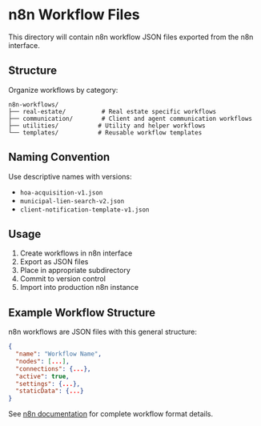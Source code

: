 # n8n Workflow Files

This directory will contain n8n workflow JSON files exported from the n8n interface.

## Structure

Organize workflows by category:

```
n8n-workflows/
├── real-estate/          # Real estate specific workflows
├── communication/        # Client and agent communication workflows  
├── utilities/           # Utility and helper workflows
└── templates/           # Reusable workflow templates
```

## Naming Convention

Use descriptive names with versions:
- `hoa-acquisition-v1.json`
- `municipal-lien-search-v2.json`
- `client-notification-template-v1.json`

## Usage

1. Create workflows in n8n interface
2. Export as JSON files
3. Place in appropriate subdirectory
4. Commit to version control
5. Import into production n8n instance

## Example Workflow Structure

n8n workflows are JSON files with this general structure:

```json
{
  "name": "Workflow Name",
  "nodes": [...],
  "connections": {...},
  "active": true,
  "settings": {...},
  "staticData": {...}
}
```

See [n8n documentation](https://docs.n8n.io/) for complete workflow format details.